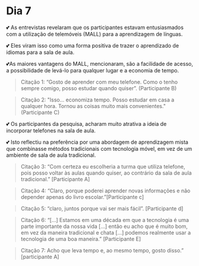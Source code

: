 # Dia 7

💕 As entrevistas revelaram que os participantes estavam entusiasmados com a utilização de telemóveis (MALL) para a aprendizagem de línguas. 

💕 Eles viram isso como uma forma positiva de trazer o aprendizado de idiomas para a sala de aula. 

💕As maiores vantagens do MALL, mencionaram, são a facilidade de acesso, a possibilidade de levá-lo para qualquer lugar e a economia de tempo.

> Citação 1: “Gosto de aprender com meu telefone. Como o tenho sempre comigo, posso estudar quando quiser”. (Participante B)

> Citação 2: "Isso... economiza tempo. Posso estudar em casa a qualquer hora. Tornou as coisas muito mais convenientes." (Participante C)

💕 Os participantes da pesquisa, acharam muito atrativa a ideia de incorporar telefones na sala de aula. 

💕 Isto reflectiu na preferência por uma abordagem de aprendizagem mista que combinasse métodos tradicionais com tecnologia móvel, em vez de um ambiente de sala de aula tradicional.

> Citação 3: “Com certeza eu escolheria a turma que utiliza telefone, pois posso voltar às aulas quando quiser, ao contrário da sala de aula tradicional.” [Participante A]

> Citação 4: “Claro, porque poderei aprender novas informações e não depender apenas do livro escolar.”[Participante c]

> Citação 5: “claro, juntos porque vai ser mais fácil”. [Participante d]

> Citação 6: “[...] Estamos em uma década em que a tecnologia é uma parte importante da nossa vida [...] então eu acho que é muito bom, em vez da maneira tradicional e chata [...] podemos realmente usar a tecnologia de uma boa maneira.” [Participante E]

> Citação 7: Acho que leva tempo e, ao mesmo tempo, gosto disso.” [participante A]

